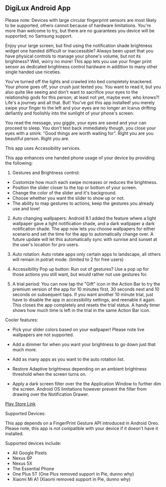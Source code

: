## DigiLux Android App

Please note: Devices with large circular fingerprint sensors are most likely to be supported, others cannot because of hardware limitations. You're more than welcome to try, but there are no guarantees you device will be supported; no Samsung support.

Enjoy your large screen, but find using the notification shade brightness widget one handed difficult or inaccessible? Always been upset that you have physical controls to manage your phone's volume, but not its brightness? Well, worry no more! This app lets you use your finger print sensor as dedicated brightness control hardware in addition to many other single handed use niceties.

You've turned off the lights and crawled into bed completely knackered. Your phone goes off, your crush just texted you. You want to read it, but you also quite like seeing and don't want to sacrifice your eyes to the relationship gods for this person; at least not yet, maybe ever, who knows?! Life's a journey and all that. But! You've got this app installed! you merely swipe your finger to the left and your eyes are no longer an Icarus drifting defiantly and foolishly into the sunlight of your phone's screen.

You read the message, you giggle, your eyes are saved and your can proceed to sleep. You don't text back immediately though, you close your eyes with a smirk: "Good things are worth waiting for". Right you are you beautiful person. Right you are.

This app uses Accessibility services.

This app enhances one handed phone usage of your device by providing the following:

1. Gestures and Brightness control:
* Customize how much each swipe increases or reduces the brightness.
* Position the slider closer to the top or bottom of your screen.
* Change the color of the slider and it's background.
* Choose whether you want the slider to show up or not.
* The ability to map gestures to actions, keep the gestures you already use and love!

2. Auto changing wallpapers: Android 8.1 added the feature where a light wallpaper gave a light notification shade, and a dark wallpaper a dark notification shade. The app now lets you choose wallpapers for either scenario and set the time for the app to automatically change over. A future update will let this automatically sync with sunrise and sunset at the user's location for pro users.

3. Auto rotation: Auto rotate apps only certain apps to landscape, all others will remain in potrait mode. (limited to 2 for free users)

4. Accessibility Pop up button: Run out of gestures? Use a pop up for those actions you still want, but would rather not use gestures for.

5. A trial period: You can now tap the "Gift" icon in the Action Bar to try the premium version of the app for 10 minutes first, 30 seconds next and 10 seconds on subsequent taps. If you want another 10 minute trial, just have to disable the app in accessibility settings, and reenable it again. This closes the app completely and resets the trial status. A handy timer shows how much time is left in the trial in the same Action Bar icon. 

Cooler features:

* Pick your slider colors based on your wallpaper! Please note live wallpapers are not supported.

* Add a dimmer for when you want your brightness to go down just that much more.

* Add as many apps as you want to the auto rotation list.

* Restore Adaptive brightness depending on an ambient brightness threshold when the screen turns on.

* Apply a dark screen filter over the the Application Window to further dim the screen. Android OS limitations however prevent the filter from drawing over the Notification Drawer.

[Play Store Link](https://play.google.com/store/apps/details?id=com.tunjid.fingergestures)

Supported Devices:

This app depends on a FingerPrint Gesture API introduced in Android Oreo. Please note, this app is not compatible with your device if it doesn't have it installed.

Supported devices include:

* All Google Pixels
* Nexus 6P
* Nexus 5X
* The Essential Phone
* One Plus 5T (One Plus removed support in Pie, dunno why) 
* Xiaomi Mi A1 (Xiaomi removed support in Pie, dunno why) 